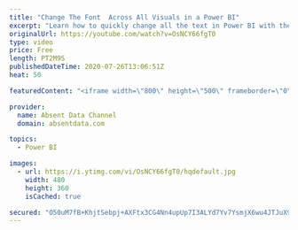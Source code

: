```yaml
---
title: "Change The Font  Across All Visuals in a Power BI"
excerpt: "Learn how to quickly change all the text in Power BI with the theme options in Power BI"
originalUrl: https://youtube.com/watch?v=OsNCY66fgT0
type: video
price: Free
length: PT2M9S
publishedDateTime: 2020-07-26T13:06:51Z
heat: 50

featuredContent: "<iframe width=\"800\" height=\"500\" frameborder=\"0\" src=\"https://www.youtube.com/embed/OsNCY66fgT0\" allow=\"accelerometer; autoplay; encrypted-media; gyroscope; picture-in-picture\" allowfullscreen></iframe>"

provider:
  name: Absent Data Channel
  domain: absentdata.com

topics:
  - Power BI

images:
  - url: https://i.ytimg.com/vi/OsNCY66fgT0/hqdefault.jpg
    width: 480
    height: 360
    isCached: true

secured: "O50uM7fB+KhjtSebpj+AXFtx3CG4Nn4upUp7I3ALYd7Yv7YsmjX6wu4JTJuX9UMGO8lKntwYQ3yK/h8Ty4opoRh25/At8tieJdueL91mCtcnuKme7bCQQQivuh9yLlUmxCk6M/aBFxeicQLYBbJPLtoCPbEGMMQ4Bwb4HsMhCRrRFiSh77NrwR5gkx/awfMHCXwTabA7fk49yQSGs7v3zOtKNcHL90oUzWQkcoqPLZK1q3UXgq08I8bqT9rpIhlu018sEndvP+9xhomKWxnjM91+T31cGi5FCc+2EU4YWDNcAzEi/MnrJpqVtJkFd1xP3aRnckP4sZHe0J2YOvqfWmyWj9tcEPsm4D/j0xG1gD/U6o6dw2cXopWLEvsgIiw6DThcsy6FhA+FZgRjuU44IBY1bKqk6xKL2EdW75OBTCY=;uIK5S8YX1PG89h0Dpf9rxg=="
---
```


